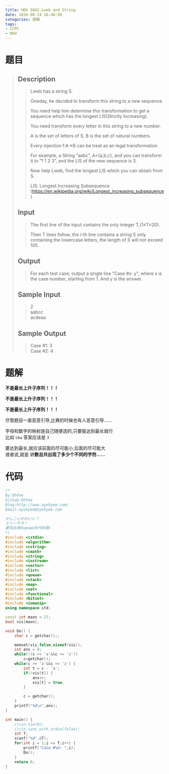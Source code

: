 ```yaml
---
title: HDU 5842.Lweb and String
date: 2016-08-14 16:48:50
categories: 题解
tags:
- CCPC
- HDU
---
```


# 题目
> ## Description  
>> Lweb has a string S.  
>>   
>> Oneday, he decided to transform this string to a new sequence.   
>>   
>> You need help him determine this transformation to get a sequence which has the longest LIS(Strictly Increasing).   
>>   
>> You need transform every letter in this string to a new number.  
>>   
>> A is the set of letters of S, B is the set of natural numbers.   
>>   
>> Every injection f:A→B can be treat as an legal transformation.   
>>   
>> For example, a String “aabc”, A={a,b,c}, and you can transform it to “1 1 2 3”, and the LIS of the new sequence is 3.   
>>   
>> Now help Lweb, find the longest LIS which you can obtain from S.  
>>   
>> LIS: Longest Increasing Subsequence. (https://en.wikipedia.org/wiki/Longest_increasing_subsequence)  
>>    
>>   
>> <!--more-->  
> 
> ## Input  
>> The first line of the input contains the only integer T,(1≤T≤20).  
>>   
>> Then T lines follow, the i-th line contains a string S only containing the lowercase letters, the length of S will not exceed 105.  
>>    
>>   
> 
> ## Output  
>> For each test case, output a single line "Case #x: y", where x is the case number, starting from 1. And y is the answer.  
>>    
>>   
> 
> ## Sample Input  
>> 2  
>> aabcc  
>> acdeaa  
>>    
>>   
> 
> ## Sample Output  
>> Case #1: 3  
>> Case #2: 4  
>>    


# 题解

**不是最长上升子序列！！！**  

**不是最长上升子序列！！！**  

**不是最长上升子序列！！！**  

尽管题目一直恶意引导,比赛的时候也有人恶意引导……  

字母和数字的映射是自己随便选的,只要能达到最长就行  
比如 `cba` 答案应该是 `3`  

要达到最长,就应该前面的尽可能小,后面的尽可能大  
或者说,就是 **计数总共出现了多少个不同的字符……**  


# 代码
```cpp Lweb and String https://github.com/OhYee/sourcecode/tree/master/ACM 代码备份
/*
By:OhYee
Github:OhYee
Blog:http://www.oyohyee.com/
Email:oyohyee@oyohyee.com

かしこいかわいい？
エリーチカ！
要写出来Хорошо的代码哦~
*/
#include <cstdio>
#include <algorithm>
#include <cstring>
#include <cmath>
#include <string>
#include <iostream>
#include <vector>
#include <list>
#include <queue>
#include <stack>
#include <map>
#include <set>
#include <functional>
#include <bitset>
#include <iomanip> 
using namespace std;

const int maxn = 27;
bool vis[maxn];

void Do() {
    char c = getchar();;

    memset(vis,false,sizeof(vis));
    int ans = 0;
    while(!(c >= 'a'&&c <= 'z'))
        c=getchar();
    while(c >= 'a'&&c <= 'z') {
        int t = c - 'a';
        if(!vis[t]) {
            ans++;
            vis[t] = true;
        }

        c = getchar();
    }
    printf("%d\n",ans);
}

int main() {
    //cin.tie(0);
    //cin.sync_with_stdio(false);
    int T;
    scanf("%d",&T);
    for(int i = 1;i <= T;i++) {
        printf("Case #%d: ",i);
        Do();
    }
    return 0;
}
```